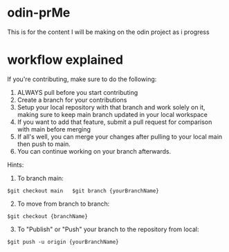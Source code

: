 # odin-prMe  
This is for the content I will be making on the odin project as i progress  

# workflow explained  
  
If you're contributing, make sure to do the following:  
1. ALWAYS pull before you start contributing  
2. Create a branch for your contributions  
3. Setup your local repository with that branch and work solely on it,  
 making sure to keep main branch updated in your local workspace  
4. If you want to add that feature, submit a pull request for comparison with main before merging   
5. If all's well, you can merge your changes after pulling to your local main then push to main.  
6. You can continue working on your branch afterwards.  
  
Hints:  
  
1. To branch main:  
 ```Shell  
$git checkout main   $git branch {yourBranchName}  
```  
2. To move from branch to branch:  
```Shell  
$git checkout {branchName}  
```  
3. To "Publish" or "Push" your branch to the repository from local:  
```Shell  
$git push -u origin {yourBranchName}  
```
